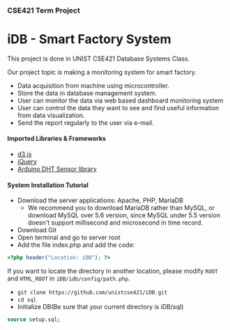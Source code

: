 ### CSE421 Term Project
# iDB - Smart Factory System

This project is done in UNIST CSE421 Database Systems Class.

Our project topic is making a monitoring system for smart factory.
- Data acquisition from machine using microcontroller.
- Store the data in database management system.
- User can monitor the data via web based dashboard monitoring system
- User can control the data they want to see and find useful information from data visualization.
- Send the report regularly to the user via e-mail.

#### Imported Libraries & Frameworks
- [d3.js](https://d3js.org)
- [jQuery](https://jquery.com/)
- [Arduino DHT Sensor library](http://www.dfrobot.com/wiki/index.php?title=DHT11_Temperature_and_Humidity_Sensor_(SKU:_DFR0067))

#### System Installation Tutorial
- Download the server applications: Apache, PHP, MariaDB
    - We recommend you to download MariaDB rather than MySQL, or download MySQL over 5.6 version, since MySQL under 5.5 version doesn't support millisecond and microsecond in time record.
- Download Git
- Open terminal and go to server root
- Add the file index.php and add the code:
```php
<?php header("Location: iDB"); ?>
```
If you want to locate the directory in another location, please modify ```ROOT``` and ```HTML_ROOT``` in ```iDB/idb/config/path.php```.
- ```git clone https://github.com/unistcse421/iDB.git```
- ```cd sql```
- Initialize DB(Be sure that your current directory is iDB/sql)
```sql
source setup.sql;
```

